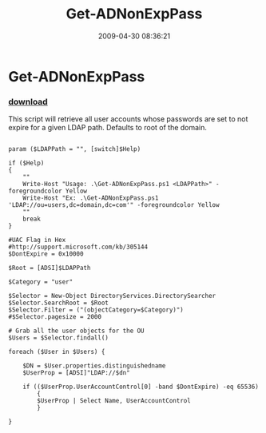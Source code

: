 ﻿---
pid:            1067
parent:         0
children:       
poster:         Andy Stumph
title:          Get-ADNonExpPass
date:           2009-04-30 08:36:21
description:    This script will retrieve all user accounts whose passwords are set to not expire for a given LDAP path. Defaults to root of the domain.
format:         posh
---

# Get-ADNonExpPass

### [download](1067.ps1)  

This script will retrieve all user accounts whose passwords are set to not expire for a given LDAP path. Defaults to root of the domain.

```posh

param ($LDAPPath = "", [switch]$Help)

if ($Help)
{
	""
	Write-Host "Usage: .\Get-ADNonExpPass.ps1 <LDAPPath>" -foregroundcolor Yellow
	Write-Host "Ex: .\Get-ADNonExpPass.ps1 'LDAP://ou=users,dc=domain,dc=com'" -foregroundcolor Yellow
	""
	break
}

#UAC Flag in Hex
#http://support.microsoft.com/kb/305144
$DontExpire = 0x10000

$Root = [ADSI]$LDAPPath

$Category = "user"

$Selector = New-Object DirectoryServices.DirectorySearcher
$Selector.SearchRoot = $Root 
$Selector.Filter = ("(objectCategory=$Category)")
#$Selector.pagesize = 2000

# Grab all the user objects for the OU
$Users = $Selector.findall()

foreach ($User in $Users) {

	$DN = $User.properties.distinguishedname
	$UserProp = [ADSI]"LDAP://$dn"
	
	if (($UserProp.UserAccountControl[0] -band $DontExpire) -eq 65536)
		{
		$UserProp | Select Name, UserAccountControl
		}

}

```
